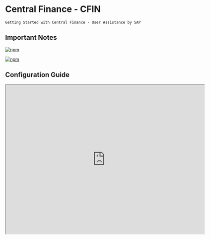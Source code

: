 # Central Finance - CFIN

```
Getting Started with Central Finance - User Assistance by SAP

```
## Important Notes

<a href="https://launchpad.support.sap.com/#/notes/2148893"><img alt="npm" src="https://img.shields.io/badge/SAP%20Note-2148893-blue"></a>

<a href="https://launchpad.support.sap.com/#/notes/2184567"><img alt="npm" src="https://img.shields.io/badge/SAP%20Note-2184567-blue"></a>

## Configuration Guide

<iframe src="https://drive.google.com/file/d/1Tn5x6t1NbQ0FZVAMbv-rL3vfAnrVWMmb/preview" width="640" height="480"></iframe>
